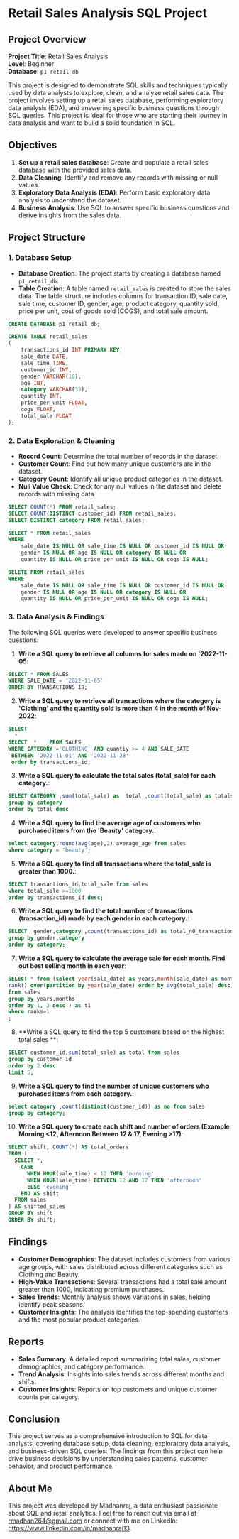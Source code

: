 # Retail Sales Analysis SQL Project

## Project Overview

**Project Title**: Retail Sales Analysis  
**Level**: Beginner  
**Database**: `p1_retail_db`

This project is designed to demonstrate SQL skills and techniques typically used by data analysts to explore, clean, and analyze retail sales data. The project involves setting up a retail sales database, performing exploratory data analysis (EDA), and answering specific business questions through SQL queries. This project is ideal for those who are starting their journey in data analysis and want to build a solid foundation in SQL.

## Objectives

1. **Set up a retail sales database**: Create and populate a retail sales database with the provided sales data.
2. **Data Cleaning**: Identify and remove any records with missing or null values.
3. **Exploratory Data Analysis (EDA)**: Perform basic exploratory data analysis to understand the dataset.
4. **Business Analysis**: Use SQL to answer specific business questions and derive insights from the sales data.

## Project Structure

### 1. Database Setup

- **Database Creation**: The project starts by creating a database named `p1_retail_db`.
- **Table Creation**: A table named `retail_sales` is created to store the sales data. The table structure includes columns for transaction ID, sale date, sale time, customer ID, gender, age, product category, quantity sold, price per unit, cost of goods sold (COGS), and total sale amount.

```sql
CREATE DATABASE p1_retail_db;

CREATE TABLE retail_sales
(
    transactions_id INT PRIMARY KEY,
    sale_date DATE,	
    sale_time TIME,
    customer_id INT,	
    gender VARCHAR(10),
    age INT,
    category VARCHAR(35),
    quantity INT,
    price_per_unit FLOAT,	
    cogs FLOAT,
    total_sale FLOAT
);
```

### 2. Data Exploration & Cleaning

- **Record Count**: Determine the total number of records in the dataset.
- **Customer Count**: Find out how many unique customers are in the dataset.
- **Category Count**: Identify all unique product categories in the dataset.
- **Null Value Check**: Check for any null values in the dataset and delete records with missing data.

```sql
SELECT COUNT(*) FROM retail_sales;
SELECT COUNT(DISTINCT customer_id) FROM retail_sales;
SELECT DISTINCT category FROM retail_sales;

SELECT * FROM retail_sales
WHERE 
    sale_date IS NULL OR sale_time IS NULL OR customer_id IS NULL OR 
    gender IS NULL OR age IS NULL OR category IS NULL OR 
    quantity IS NULL OR price_per_unit IS NULL OR cogs IS NULL;

DELETE FROM retail_sales
WHERE 
    sale_date IS NULL OR sale_time IS NULL OR customer_id IS NULL OR 
    gender IS NULL OR age IS NULL OR category IS NULL OR 
    quantity IS NULL OR price_per_unit IS NULL OR cogs IS NULL;
```

### 3. Data Analysis & Findings

The following SQL queries were developed to answer specific business questions:

1. **Write a SQL query to retrieve all columns for sales made on '2022-11-05**:
```sql
SELECT * FROM SALES
WHERE SALE_DATE = '2022-11-05'
ORDER BY TRANSACTIONS_ID;
```

2. **Write a SQL query to retrieve all transactions where the category is 'Clothing' and the quantity sold is more than 4 in the month of Nov-2022**:
```sql
SELECT 
  *
SELECT  *    FROM SALES
WHERE CATEGORY ='CLOTHING' AND quantiy >= 4 AND SALE_DATE
 BETWEEN '2022-11-01' AND '2022-11-28'
 order by transactions_id;

```

3. **Write a SQL query to calculate the total sales (total_sale) for each category.**:
```sql
SELECT CATEGORY ,sum(total_sale) as  total ,count(total_sale) as totalsales from sales
group by category
order by total desc
```

4. **Write a SQL query to find the average age of customers who purchased items from the 'Beauty' category.**:
```sql
select category,round(avg(age),2) average_age from sales
where category = 'beauty';
```

5. **Write a SQL query to find all transactions where the total_sale is greater than 1000.**:
```sql
SELECT transactions_id,total_sale from sales
where total_sale >=1000
order by transactions_id desc;
```

6. **Write a SQL query to find the total number of transactions (transaction_id) made by each gender in each category.**:
```sql
SELECT  gender,category ,count(transactions_id) as total_n0_transaction from sales
group by gender,category
order by category;
```

7. **Write a SQL query to calculate the average sale for each month. Find out best selling month in each year**:
```sql
SELECT * from (select year(sale_date) as years,month(sale_date) as months , avg(total_sale) AVGER ,
rank() over(partition by year(sale_date) order by avg(total_sale) desc) as ranks
from sales
group by years,months
order by 1, 3 desc ) as t1
where ranks=1
;

```

8. **Write a SQL query to find the top 5 customers based on the highest total sales **:
```sql
SELECT customer_id,sum(total_sale) as total from sales
group by customer_id
order by 2 desc
limit 5;
```

9. **Write a SQL query to find the number of unique customers who purchased items from each category.**:
```sql
select category ,count(distinct(customer_id)) as no from sales
group by category;

```

10. **Write a SQL query to create each shift and number of orders (Example Morning <12, Afternoon Between 12 & 17, Evening >17)**:
```sql
SELECT shift, COUNT(*) AS total_orders
FROM (
  SELECT *,
    CASE
      WHEN HOUR(sale_time) < 12 THEN 'morning'
      WHEN HOUR(sale_time) BETWEEN 12 AND 17 THEN 'afternoon'
      ELSE 'evening'
    END AS shift
  FROM sales
) AS shifted_sales
GROUP BY shift
ORDER BY shift;
```

## Findings

- **Customer Demographics**: The dataset includes customers from various age groups, with sales distributed across different categories such as Clothing and Beauty.
- **High-Value Transactions**: Several transactions had a total sale amount greater than 1000, indicating premium purchases.
- **Sales Trends**: Monthly analysis shows variations in sales, helping identify peak seasons.
- **Customer Insights**: The analysis identifies the top-spending customers and the most popular product categories.

## Reports

- **Sales Summary**: A detailed report summarizing total sales, customer demographics, and category performance.
- **Trend Analysis**: Insights into sales trends across different months and shifts.
- **Customer Insights**: Reports on top customers and unique customer counts per category.

## Conclusion

This project serves as a comprehensive introduction to SQL for data analysts, covering database setup, data cleaning, exploratory data analysis, and business-driven SQL queries. The findings from this project can help drive business decisions by understanding sales patterns, customer behavior, and product performance.

## About Me

This project was developed by Madhanraj, a data enthusiast passionate about SQL and retail analytics. Feel free to reach out via email at rmadhan264@gmail.com or connect with me on LinkedIn: https://www.linkedin.com/in/madhanraj13.


